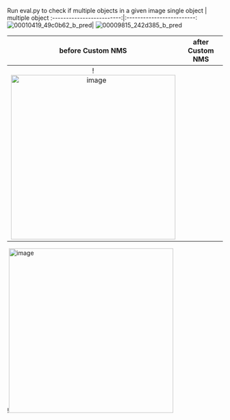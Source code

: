 Run eval.py to check if multiple objects in a given image
single object             |  multiple object
:-------------------------:|:-------------------------:
 ![00010419_49c0b62_b_pred](https://github.com/Scorbinwen/DesignCherryPick/assets/29889669/088e6b95-846e-4484-aed2-8c6b80e24315)|  ![00009815_242d385_b_pred](https://github.com/Scorbinwen/DesignCherryPick/assets/29889669/99d37fd2-e957-4c83-93f4-055a6a38a19a)

before Custom NMS             |  after Custom NMS
:-------------------------:|:-------------------------:
!<img width="384" alt="image" src="https://github.com/user-attachments/assets/fdab5019-a67d-46c7-a988-c85f1ec8fdd3">|
!<img width="384" alt="image" src="https://github.com/user-attachments/assets/e22bd2b6-7eaf-4f36-bf64-3266b8867169">



